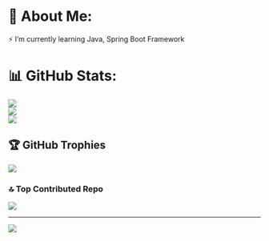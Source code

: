 # 💫 About Me:
⚡ I’m currently learning Java, Spring Boot Framework<br>


# 📊 GitHub Stats:
![](https://github-readme-stats.vercel.app/api?username=JiVM999&theme=dark&hide_border=false&include_all_commits=false&count_private=false)<br/>
![](https://github-readme-streak-stats.herokuapp.com/?user=JiVM999&theme=dark&hide_border=false)<br/>
![](https://github-readme-stats.vercel.app/api/top-langs/?username=JiVM999&theme=dark&hide_border=false&include_all_commits=false&count_private=false&layout=compact)

## 🏆 GitHub Trophies
![](https://github-profile-trophy.vercel.app/?username=JiVM999&theme=radical&no-frame=true&no-bg=false&margin-w=4)

### 🔝 Top Contributed Repo
![](https://github-contributor-stats.vercel.app/api?username=JiVM999&limit=5&theme=dark&combine_all_yearly_contributions=true)

---
[![](https://visitcount.itsvg.in/api?id=JiVM999&label=Profile%20Views&color=6&icon=0&pretty=false)](https://visitcount.itsvg.in)
